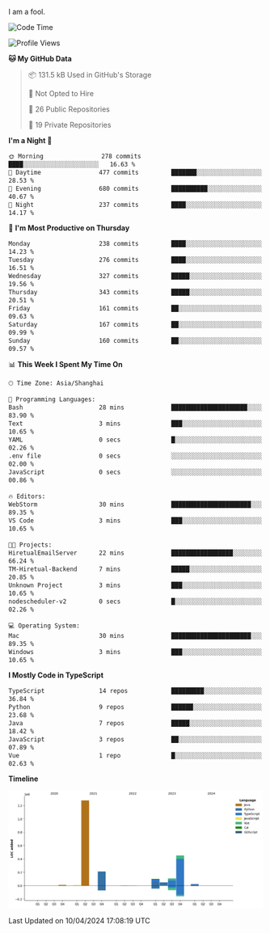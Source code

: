 I am a fool.

<!--START_SECTION:waka-->
![Code Time](http://img.shields.io/badge/Code%20Time-1%2C309%20hrs%207%20mins-blue)

![Profile Views](http://img.shields.io/badge/Profile%20Views-0-blue)

**🐱 My GitHub Data** 

> 📦 131.5 kB Used in GitHub's Storage 
 > 
> 🚫 Not Opted to Hire
 > 
> 📜 26 Public Repositories 
 > 
> 🔑 19 Private Repositories 
 > 
**I'm a Night 🦉** 

```text
🌞 Morning                278 commits         ████░░░░░░░░░░░░░░░░░░░░░   16.63 % 
🌆 Daytime                477 commits         ███████░░░░░░░░░░░░░░░░░░   28.53 % 
🌃 Evening                680 commits         ██████████░░░░░░░░░░░░░░░   40.67 % 
🌙 Night                  237 commits         ████░░░░░░░░░░░░░░░░░░░░░   14.17 % 
```
📅 **I'm Most Productive on Thursday** 

```text
Monday                   238 commits         ████░░░░░░░░░░░░░░░░░░░░░   14.23 % 
Tuesday                  276 commits         ████░░░░░░░░░░░░░░░░░░░░░   16.51 % 
Wednesday                327 commits         █████░░░░░░░░░░░░░░░░░░░░   19.56 % 
Thursday                 343 commits         █████░░░░░░░░░░░░░░░░░░░░   20.51 % 
Friday                   161 commits         ██░░░░░░░░░░░░░░░░░░░░░░░   09.63 % 
Saturday                 167 commits         ██░░░░░░░░░░░░░░░░░░░░░░░   09.99 % 
Sunday                   160 commits         ██░░░░░░░░░░░░░░░░░░░░░░░   09.57 % 
```


📊 **This Week I Spent My Time On** 

```text
🕑︎ Time Zone: Asia/Shanghai

💬 Programming Languages: 
Bash                     28 mins             █████████████████████░░░░   83.90 % 
Text                     3 mins              ███░░░░░░░░░░░░░░░░░░░░░░   10.65 % 
YAML                     0 secs              █░░░░░░░░░░░░░░░░░░░░░░░░   02.26 % 
.env file                0 secs              ░░░░░░░░░░░░░░░░░░░░░░░░░   02.00 % 
JavaScript               0 secs              ░░░░░░░░░░░░░░░░░░░░░░░░░   00.86 % 

🔥 Editors: 
WebStorm                 30 mins             ██████████████████████░░░   89.35 % 
VS Code                  3 mins              ███░░░░░░░░░░░░░░░░░░░░░░   10.65 % 

🐱‍💻 Projects: 
HiretualEmailServer      22 mins             █████████████████░░░░░░░░   66.24 % 
TM-Hiretual-Backend      7 mins              █████░░░░░░░░░░░░░░░░░░░░   20.85 % 
Unknown Project          3 mins              ███░░░░░░░░░░░░░░░░░░░░░░   10.65 % 
nodescheduler-v2         0 secs              █░░░░░░░░░░░░░░░░░░░░░░░░   02.26 % 

💻 Operating System: 
Mac                      30 mins             ██████████████████████░░░   89.35 % 
Windows                  3 mins              ███░░░░░░░░░░░░░░░░░░░░░░   10.65 % 
```

**I Mostly Code in TypeScript** 

```text
TypeScript               14 repos            █████████░░░░░░░░░░░░░░░░   36.84 % 
Python                   9 repos             ██████░░░░░░░░░░░░░░░░░░░   23.68 % 
Java                     7 repos             █████░░░░░░░░░░░░░░░░░░░░   18.42 % 
JavaScript               3 repos             ██░░░░░░░░░░░░░░░░░░░░░░░   07.89 % 
Vue                      1 repo              █░░░░░░░░░░░░░░░░░░░░░░░░   02.63 % 
```



**Timeline**

![Lines of Code chart](https://raw.githubusercontent.com/VeejaLiu/VeejaLiu/master/assets/bar_graph.png)


 Last Updated on 10/04/2024 17:08:19 UTC
<!--END_SECTION:waka-->
